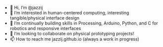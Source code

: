 - 👋 Hi, I’m @jazzij
- 👀 I’m interested in human-centered computing, interesting tangible/physical interface design
- 🌱 I’m continually building skills in Processing, Arduino, Python, and C for robotics and responsive interfaces
- 💞️ I’m looking to collaborate on physical prototyping projects!
- 📫 How to reach me jazzij.github.io (always a work in progress)

<!---
jazzij/jazzij is a ✨ special ✨ repository because its `README.md` (this file) appears on your GitHub profile.
You can click the Preview link to take a look at your changes.
--->
